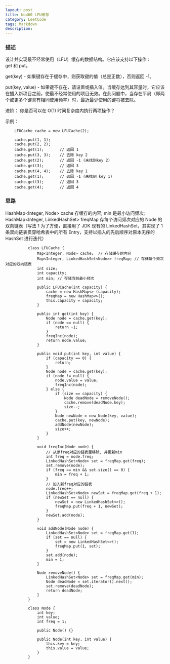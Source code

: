 ```yaml
---
layout: post
title: No460 LFU缓存
category: LeetCode
tags: Markdown
description:
---
```

### 描述
设计并实现最不经常使用（LFU）缓存的数据结构。它应该支持以下操作：get 和 put。

get(key) - 如果键存在于缓存中，则获取键的值（总是正数），否则返回 -1。

put(key, value) - 如果键不存在，请设置或插入值。当缓存达到其容量时，它应该在插入新项目之前，使最不经常使用的项目无效。在此问题中，当存在平局（即两个或更多个键具有相同使用频率）时，最近最少使用的键将被去除。

进阶：
你是否可以在 O(1) 时间复杂度内执行两项操作？

示例：

        LFUCache cache = new LFUCache(2);
    
        cache.put(1, 1);
        cache.put(2, 2);
        cache.get(1);       // 返回 1
        cache.put(3, 3);    // 去除 key 2
        cache.get(2);       // 返回 -1 (未找到key 2)
        cache.get(3);       // 返回 3
        cache.put(4, 4);    // 去除 key 1
        cache.get(1);       // 返回 -1 (未找到 key 1)
        cache.get(3);       // 返回 3
        cache.get(4);       // 返回 4


### 思路
HashMap<Integer, Node> cache 存缓存的内容; min 是最小访问频次;     
HashMap<Integer, LinkedHashSet<Node>> freqMap 存每个访问频次对应的 Node 的双向链表（写法 1 为了方便，直接用了 JDK 现有的 LinkedHashSet，其实现了 1 条双向链表贯穿哈希表中的所有 Entry，支持以插入的先后顺序对原本无序的 HashSet 进行迭代）

              class LFUCache {
                  Map<Integer, Node> cache;  // 存储缓存的内容
                  Map<Integer, LinkedHashSet<Node>> freqMap; // 存储每个频次对应的双向链表
                  int size;
                  int capacity;
                  int min; // 存储当前最小频次
    
                  public LFUCache(int capacity) {
                      cache = new HashMap<> (capacity);
                      freqMap = new HashMap<>();
                      this.capacity = capacity;
                  }
    
                  public int get(int key) {
                      Node node = cache.get(key);
                      if (node == null) {
                          return -1;
                      }
                      freqInc(node);
                      return node.value;
                  }
    
                  public void put(int key, int value) {
                      if (capacity == 0) {
                          return;
                      }
                      Node node = cache.get(key);
                      if (node != null) {
                          node.value = value;
                          freqInc(node);
                      } else {
                          if (size == capacity) {
                              Node deadNode = removeNode();
                              cache.remove(deadNode.key);
                              size--;
                          }
                          Node newNode = new Node(key, value);
                          cache.put(key, newNode);
                          addNode(newNode);
                          size++;     
                      }
                  }
    
                  void freqInc(Node node) {
                      // 从原freq对应的链表里移除, 并更新min
                      int freq = node.freq;
                      LinkedHashSet<Node> set = freqMap.get(freq);
                      set.remove(node);
                      if (freq == min && set.size() == 0) {
                          min = freq + 1;
                      }
                      // 加入新freq对应的链表
                      node.freq++;
                      LinkedHashSet<Node> newSet = freqMap.get(freq + 1);
                      if (newSet == null) {
                          newSet = new LinkedHashSet<>();
                          freqMap.put(freq + 1, newSet);
                      }
                      newSet.add(node);
                  }
    
                  void addNode(Node node) {
                      LinkedHashSet<Node> set = freqMap.get(1);
                      if (set == null) {
                          set = new LinkedHashSet<>();
                          freqMap.put(1, set);
                      }
                      set.add(node);
                      min = 1;
                  }
    
                  Node removeNode() {
                      LinkedHashSet<Node> set = freqMap.get(min);
                      Node deadNode = set.iterator().next();
                      set.remove(deadNode);
                      return deadNode;
                  }
              }
    
              class Node {
                  int key;
                  int value;
                  int freq = 1;
    
                  public Node() {}
    
                  public Node(int key, int value) {
                      this.key = key;
                      this.value = value;
                  }
              }
